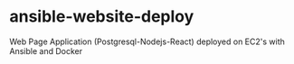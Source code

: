# ansible-website-deploy
Web Page Application (Postgresql-Nodejs-React) deployed on EC2's with Ansible and Docker
